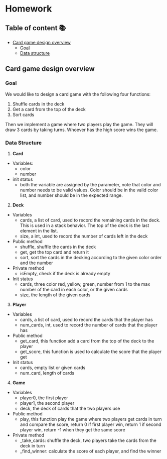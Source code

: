 # Homework

## Table of content :books:

- [Card game design overview](#card-game-design-overview)
  - [Goal](#goal)
  - [Data structure](#data-structure)

## Card game design overview

### Goal

We would like to design a card game with the following four functions:

1.	Shuffle cards in the deck
2.  Get a card from the top of the deck
3.  Sort cards

Then we implement a game where two players play the game. They will draw 3 cards by taking turns. Whoever has the high score wins the game.

### Data Structure

1. **Card**
  - Variables:
    - color
    - number
  - init status
    - both the variable are assigned by the parameter, note that color and number needs to be valid values. Color should be in the valid color list, and number should be in the expected range.
2. **Deck**
  - Variables
    - cards, a list of card, used to record the remaining cards in the deck. This is used in a stack behavior. The top of the deck is the last element in the list.
    - size, a int, used to record the number of cards left in the deck
  - Public method
    - shuffle, shuffle the cards in the deck
    - get, get the top card and return it
    - sort, sort the cards in the decking according to the given color order and the number
  - Private method
    - isEmpty, check if the deck is already empty
  - Init status
    - cards, three color red, yellow, green, number from 1 to the max number of the card in each color, or the given cards
    - size, the length of the given cards
3. **Player**
  - Variables
    - cards, a list of card, used to record the cards that the player has
    - num_cards, int, used to record the number of cards that the player has
  - Public method
    - get_card, this function add a card from the top of the deck to the player
    - get_score, this function is used to calculate the score that the player get
  - Init status
    - cards, empty list or given cards
    - num_card, length of cards

4. **Game**
  - Variables
    - player0, the first player
    - player1, the second player
    - deck, the deck of cards that the two players use
  - Public method
    - play, this function play the game where two players get cards in turn and compare the score, return 0 if first player win, return 1 if second player win, return -1 when they get the same score
  - Private method
    - _take_cards: shuffle the deck, two players take the cards from the deck in turn
    - _find_winner: calculate the score of each player, and find the winner

